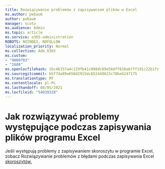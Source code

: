 ```yaml
---
title: Rozwiązywanie problemów z zapisywaniem plików w Excel
ms.author: pebaum
author: pebaum
manager: scotv
ms.audience: Admin
ms.topic: article
ms.service: o365-administration
ROBOTS: NOINDEX, NOFOLLOW
localization_priority: Normal
ms.collection: Adm_O365
ms.custom:
- "9000703"
- "2608"
ms.openlocfilehash: 2bc46157a4c129fb41c098dc89e56dff810a67ff191c22b1fcfad045077d4519
ms.sourcegitcommit: b5f7da89a650d2915dc652449623c78be6247175
ms.translationtype: MT
ms.contentlocale: pl-PL
ms.lasthandoff: 08/05/2021
ms.locfileid: "54039328"
---
```

# <a name="how-to-troubleshoot-errors-when-you-save-excel-workbooks"></a>Jak rozwiązywać problemy występujące podczas zapisywania plików programu Excel

Jeśli występują problemy z zapisywaniem skoroszytu w programie Excel, zobacz Rozwiązywanie problemów z błędami podczas zapisywania Excel [skoroszytów.](https://docs.microsoft.com/office/troubleshoot/excel/issue-when-save-excel-workbooks)
